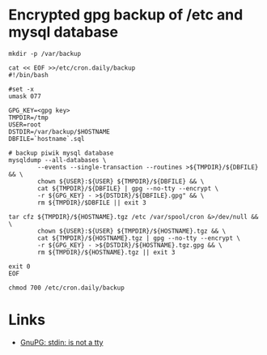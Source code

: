 # Encrypted gpg backup of /etc and mysql database

	mkdir -p /var/backup

	cat << EOF >>/etc/cron.daily/backup
	#!/bin/bash
	
	#set -x
	umask 077
	
	GPG_KEY=<gpg key>
	TMPDIR=/tmp
	USER=root
	DSTDIR=/var/backup/$HOSTNAME
	DBFILE=`hostname`.sql
	
	# backup piwik mysql database
	mysqldump --all-databases \
	        --events --single-transaction --routines >${TMPDIR}/${DBFILE} && \
	        chown ${USER}:${USER} ${TMPDIR}/${DBFILE} && \
	        cat ${TMPDIR}/${DBFILE} | gpg --no-tty --encrypt \
	        -r ${GPG_KEY} - >${DSTDIR}/${DBFILE}.gpg" && \
	        rm ${TMPDIR}/$DBFILE || exit 3
	
	tar cfz ${TMPDIR}/${HOSTNAME}.tgz /etc /var/spool/cron &>/dev/null && \
	        chown ${USER}:${USER} ${TMPDIR}/${HOSTNAME}.tgz && \
	        cat ${TMPDIR}/${HOSTNAME}.tgz | gpg --no-tty --encrypt \
	        -r ${GPG_KEY} - >${DSTDIR}/${HOSTNAME}.tgz.gpg && \
	        rm ${TMPDIR}/${HOSTNAME}.tgz || exit 3
	
	exit 0
	EOF

	chmod 700 /etc/cron.daily/backup

# Links

* [GnuPG: stdin: is not a tty](https://www.gnupg.org/documentation/manuals/gnupg/GPG-Configuration-Options.html)
